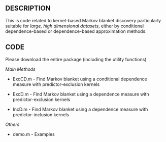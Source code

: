 DESCRIPTION
-----------

This is code related to kernel-based Markov blanket discovery particularly suitable for *large, high dimensional datasets*, either by conditional dependence-based or dependence-based approximation methods.

CODE
----

Please download the entire package (including the utility functions)

*Main Methods*

- ExcCD.m - Find Markov blanket using a conditional dependence measure with predictor-exclusion kernels

- ExcD.m - Find Markov blanket using a dependence measure with predictor-exclusion kernels

- IncD.m - Find Markov blanket using a dependence measure with predictor-inclusion kernels

*Others*

- demo.m - Examples

